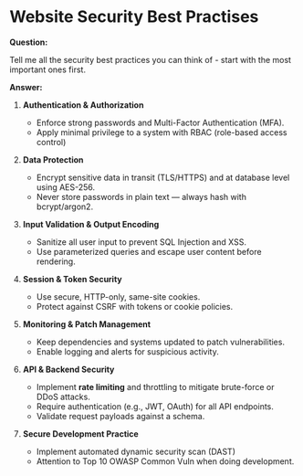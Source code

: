 # Website Security Best Practises
**Question:**

Tell me all the security best practices you can think of - start with the most important ones first.


**Answer:**
1. **Authentication & Authorization**  
   - Enforce strong passwords and Multi-Factor Authentication (MFA).  
   - Apply minimal privilege to a system with RBAC (role-based access control)

2. **Data Protection**  
   - Encrypt sensitive data in transit (TLS/HTTPS) and at database level using AES-256.
   - Never store passwords in plain text — always hash with bcrypt/argon2.  

3. **Input Validation & Output Encoding**  
   - Sanitize all user input to prevent SQL Injection and XSS.  
   - Use parameterized queries and escape user content before rendering.  

4. **Session & Token Security**  
   - Use secure, HTTP-only, same-site cookies.  
   - Protect against CSRF with tokens or cookie policies.  

5. **Monitoring & Patch Management**  
   - Keep dependencies and systems updated to patch vulnerabilities.  
   - Enable logging and alerts for suspicious activity.

6. **API & Backend Security**
    - Implement **rate limiting** and throttling to mitigate brute-force or DDoS attacks.  
    - Require authentication (e.g., JWT, OAuth) for all API endpoints.  
    - Validate request payloads against a schema.  

7. **Secure Development Practice**
    - Implement automated dynamic security scan (DAST)
    - Attention to Top 10 OWASP Common Vuln when doing development.